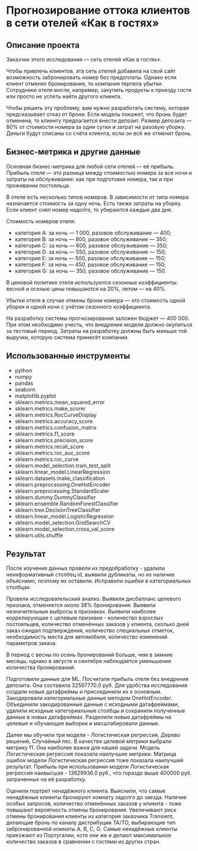 # Прогнозирование оттока клиентов в сети отелей «Как в гостях»

## Описание проекта

Заказчик этого исследования — сеть отелей «Как в гостях». 

Чтобы привлечь клиентов, эта сеть отелей добавила на свой сайт возможность забронировать номер без предоплаты. Однако если клиент отменял бронирование, то компания терпела убытки. Сотрудники отеля могли, например, закупить продукты к приезду гостя или просто не успеть найти другого клиента.

Чтобы решить эту проблему, вам нужно разработать систему, которая предсказывает отказ от брони. Если модель покажет, что бронь будет отменена, то клиенту предлагается внести депозит. Размер депозита — 80% от стоимости номера за одни сутки и затрат на разовую уборку. Деньги будут списаны со счёта клиента, если он всё же отменит бронь.

## Бизнес-метрика и другие данные
Основная бизнес-метрика для любой сети отелей — её прибыль. Прибыль отеля — это разница между стоимостью номера за все ночи и затраты на обслуживание: как при подготовке номера, так и при проживании постояльца. 

В отеле есть несколько типов номеров. В зависимости от типа номера назначается стоимость за одну ночь. Есть также затраты на уборку. Если клиент снял номер надолго, то убираются каждые два дня. 

Стоимость номеров отеля:
- категория A: за ночь — 1 000, разовое обслуживание — 400;
- категория B: за ночь — 800, разовое обслуживание — 350;
- категория C: за ночь — 600, разовое обслуживание — 350;
- категория D: за ночь — 550, разовое обслуживание — 150;
- категория E: за ночь — 500, разовое обслуживание — 150;
- категория F: за ночь — 450, разовое обслуживание — 150;
- категория G: за ночь — 350, разовое обслуживание — 150.

В ценовой политике отеля используются сезонные коэффициенты: весной и осенью цены повышаются на 20%, летом — на 40%.

Убытки отеля в случае отмены брони номера — это стоимость одной уборки и одной ночи с учётом сезонного коэффициента.

На разработку системы прогнозирования заложен бюджет — 400 000. При этом необходимо учесть, что внедрение модели должно окупиться за тестовый период. Затраты на разработку должны быть меньше той выручки, которую система принесёт компании.

## Использованные инструменты
- python
- numpy
- pandas
- seaborn
- matplotlib.pyplot
- sklearn.metrics.mean_squared_error
- sklearn.metrics.make_scorer
- sklearn.metrics.RocCurveDisplay
- sklearn.metrics.accuracy_score
- sklearn.metrics.confusion_matrix
- sklearn.metrics.f1_score
- sklearn.metrics.precision_score
- sklearn.metrics.recall_score
- sklearn.metrics.roc_auc_score
- sklearn.metrics.roc_curve
- sklearn.model_selection.train_test_split
- sklearn.linear_model.LinearRegression
- sklearn.datasets.make_classification
- sklearn.preprocessing.OneHotEncoder
- sklearn.preprocessing.StandardScaler
- sklearn.dummy.DummyClassifier
- sklearn.ensemble.RandomForestClassifier
- sklearn.tree.DecisionTreeClassifier
- sklearn.linear_model.LogisticRegression
- sklearn.model_selection.GridSearchCV
- sklearn.model_selection.cross_val_score
- sklearn.utils.shuffle

## Результат 

После изучения данных провели их предобработку - удалили неинформативный столбец id, выявили дубликаты, но их наличие объяснимо, поэтому их оставили. Исправили ошибки в категориальных столбцах.

Провели исследовательский анализ. Выявили дисбалланс целевого признака, отменяется около 38% бронирования. Выявили незначительные выбросы в признаках. Выявили наиболее коррелирующие с целевым признаки - количество взрослых постояльцев, количество отменённых заказов у клиента, сколько дней заказ ожидал подтверждения, количество специальных отметок, необходимость места для автомобиля, количество изменений параметров заказа.

В период с весны по осень бронирований больше, чем в зимние месяцы, однако в августе и сентябре наблюдается уменьшение количества бронирований.

Подготовили данные для ML. Посчитали прибыль отеля без внедрения депозита. Она составила 32597770.0 руб.
Для удобства исследования создали новые датафреймы и присоединили их к основным.
Закодировали категориальные данные методом OneHotEncoder. Объединили закодированные данные с исходными датафреймами, удалили исходные категориальные столбцы и сохранили полученные данные в новых датафреймах.
Разделили новые датафреймы на целевые и обучающие выборки и масштабировали данные.

Далее мы обучили три модели - Логистическая регрессия, Дерево решений, Случайный лес. В качестве целевой метрики выбрали метрику f1. Она наиболее важна для нашей задачи. Модель Логистическая регрессия показала наилучшие метрики. Матрица ошибок модели Логистическая регрессия тоже показала наилучший результат. Прибыль при использовании модели Логистическая регрессия наивысшая - 13629936.0 руб., что гораздо выше 400000 руб. затраченных на её разработку.

Оценили портрет ненадёжного клиента. Выяснили, что самые ненадёжные клиенты бронируют комнату задолго до заезда. Наличие особых запросов, количество отменённых заказов у клиента - тоже повышают вероятность отмены бронирования. Увеличивают риск отмены бронирования клиенты из категория заказчика Transient, днлающие бронь по каналу дистрибуции ТА/ТО, выбирающие тип забронированной комнаты A, B, C, G. Самые ненадёжные клиенты приезжают из Португалии, хотя они же и делают максимальное количество заказов в сравнении с гостями из других стран.
